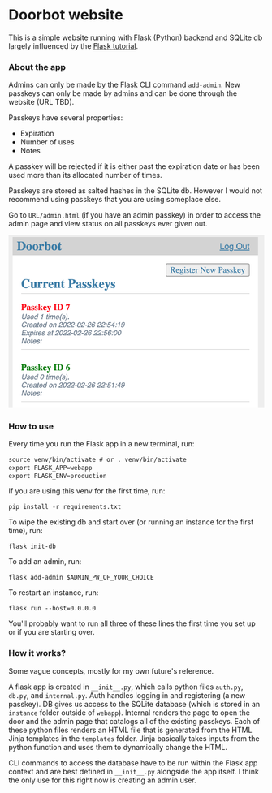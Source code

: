 # Doorbot website

This is a simple website running with Flask (Python) backend and SQLite db largely influenced by the [Flask tutorial](https://flask.palletsprojects.com/en/2.0.x/tutorial/).

### About the app

Admins can only be made by the Flask CLI command `add-admin`. New passkeys can only be made by admins and can be done through the website (URL TBD).

Passkeys have several properties:
* Expiration
* Number of uses
* Notes

A passkey will be rejected if it is either past the expiration date or has been used more than its allocated number of times.

Passkeys are stored as salted hashes in the SQLite db. However I would not recommend using passkeys that you are using someplace else.

Go to `URL/admin.html` (if you have an admin passkey) in order to access the admin page and view status on all passkeys ever given out.

![](screenshot.png)

### How to use

Every time you run the Flask app in a new terminal, run:
```
source venv/bin/activate # or . venv/bin/activate
export FLASK_APP=webapp
export FLASK_ENV=production
```

If you are using this venv for the first time, run:
```
pip install -r requirements.txt
```

To wipe the existing db and start over (or running an instance for the first time), run:
```
flask init-db
```

To add an admin, run:
```
flask add-admin $ADMIN_PW_OF_YOUR_CHOICE
```

To restart an instance, run:
```
flask run --host=0.0.0.0
```

You'll probably want to run all three of these lines the first time you set up or if you are starting over.


### How it works?

Some vague concepts, mostly for my own future's reference.

A flask app is created in `__init__.py`, which calls python files `auth.py`, `db.py`, and `internal.py`. Auth handles logging in and registering (a new passkey). DB gives us access to the SQLite database (which is stored in an `instance` folder outside of `webapp`). Internal renders the page to open the door and the admin page that catalogs all of the existing passkeys. Each of these python files renders an HTML file that is generated from the HTML Jinja templates in the `templates` folder. Jinja basically takes inputs from the python function and uses them to dynamically change the HTML.

CLI commands to access the database have to be run within the Flask app context and are best defined in `__init__.py` alongside the app itself. I think the only use for this right now is creating an admin user.
